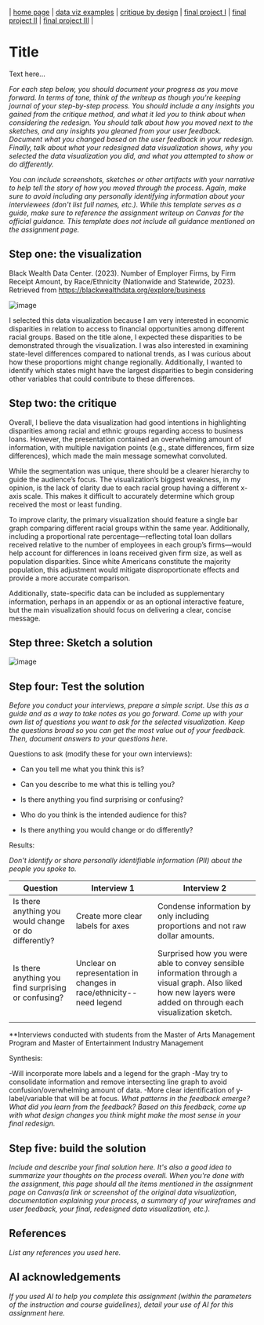 | [home page](https://cmustudent.github.io/tswd-portfolio-templates/) | [data viz examples](dataviz-examples) | [critique by design](critique-by-design) | [final project I](final-project-part-one) | [final project II](final-project-part-two) | [final project III](final-project-part-three) |

# Title
Text here...

_For each step below, you should document your progress as you move forward.  In terms of tone, think of the writeup as though you're keeping journal of your step-by-step process.   You should include a any insights you gained from the critique method, and what it led you to think about when considering the redesign.  You should talk about how you moved next to the sketches, and any insights you gleaned from your user feedback.  Document what you changed based on the user feedback in your redesign.  Finally, talk about what your redesigned data visualization shows, why you selected the data visualization you did, and what you attempted to show or do differently._

_You can include screenshots, sketches or other artifacts with your narrative to help tell the story of how you moved through the process.  Again, make sure to avoid including any personally identifying information about your interviewees (don't list full names, etc.).  While this template serves as a guide, make sure to reference the assignment writeup on Canvas for the official guidance.  This template does not include all guidance mentioned on the assignment page._

## Step one: the visualization
Black Wealth Data Center. (2023). Number of Employer Firms, by Firm Receipt Amount, by Race/Ethnicity (Nationwide and Statewide, 2023). Retrieved from https://blackwealthdata.org/explore/business

![image](https://github.com/user-attachments/assets/0f4f4730-1f70-47b5-bd56-04fea4e7c859)

I selected this data visualization because I am very interested in economic disparities in relation to access to financial opportunities among different racial groups. Based on the title alone, I expected these disparities to be demonstrated through the visualization. I was also interested in examining state-level differences compared to national trends, as I was curious about how these proportions might change regionally. Additionally, I wanted to identify which states might have the largest disparities to begin considering other variables that could contribute to these differences.

## Step two: the critique
Overall, I believe the data visualization had good intentions in highlighting disparities among racial and ethnic groups regarding access to business loans. However, the presentation contained an overwhelming amount of information, with multiple navigation points (e.g., state differences, firm size differences), which made the main message somewhat convoluted.

While the segmentation was unique, there should be a clearer hierarchy to guide the audience’s focus. The visualization’s biggest weakness, in my opinion, is the lack of clarity due to each racial group having a different x-axis scale. This makes it difficult to accurately determine which group received the most or least funding.

To improve clarity, the primary visualization should feature a single bar graph comparing different racial groups within the same year. Additionally, including a proportional rate percentage—reflecting total loan dollars received relative to the number of employees in each group’s firms—would help account for differences in loans received given firm size, as well as population disparities. Since white Americans constitute the majority population, this adjustment would mitigate disproportionate effects and provide a more accurate comparison.

Additionally, state-specific data can be included as supplementary information, perhaps in an appendix or as an optional interactive feature, but the main visualization should focus on delivering a clear, concise message.

## Step three: Sketch a solution
![image](https://github.com/user-attachments/assets/d3e1c039-b4a5-4a5b-b904-0721113dc01e)


## Step four: Test the solution

_Before you conduct your interviews, prepare a simple script.  Use this as a guide and as a way to take notes as you go forward. Come up with your own list of questions you want to ask for the selected visualization. Keep the questions broad so you can get the most value out of your feedback. Then, document answers to your questions here._

Questions to ask (modify these for your own interviews): 

- Can you tell me what you think this is?

- Can you describe to me what this is telling you?

- Is there anything you find surprising or confusing?

- Who do you think is the intended audience for this?

- Is there anything you would change or do differently?

Results: 

_Don't identify or share personally identifiable information (PII) about the people you spoke to._


| Question | Interview 1 | Interview 2 |
|----------|-------------|-------------|
| Is there anything you would change or do differently?         |   Create more clear labels for axes     |    Condense information by only including proportions and not raw dollar amounts.       |
|   Is there anything you find surprising or confusing? |      Unclear on representation in changes in race/ethnicity--need legend       |    Surprised how you were able to convey sensible information through a visual graph. Also liked how new layers were added on through each visualization sketch.    |
|          |             |             |

**Interviews conducted with students from the Master of Arts Management Program and Master of Entertainment Industry Management

Synthesis: 

-Will incorporate more labels and a legend for the graph
-May try to consolidate information and remove intersecting line graph to avoid confusion/overwhelming amount of data.
-More clear identification of y-label/variable that will be at focus. 
_What patterns in the feedback emerge?  What did you learn from the feedback?  Based on this feedback, come up with what design changes you think might make the most sense in your final redesign._

## Step five: build the solution

_Include and describe your final solution here. It's also a good idea to summarize your thoughts on the process overall. When you're done with the assignment, this page should all the items mentioned in the assignment page on Canvas(a link or screenshot of the original data visualization, documentation explaining your process, a summary of your wireframes and user feedback, your final, redesigned data visualization, etc.)._

## References
_List any references you used here._

## AI acknowledgements
_If you used AI to help you complete this assignment (within the parameters of the instruction and course guidelines), detail your use of AI for this assignment here._

